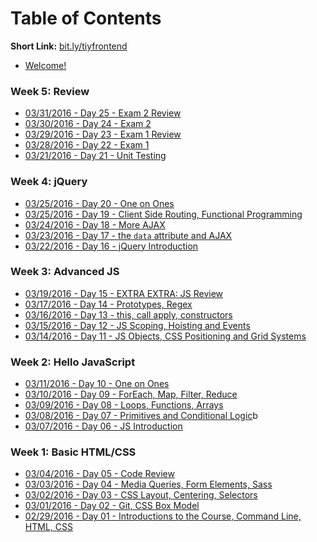 # Table of Contents

**Short Link:** [bit.ly/tiyfrontend](http://bit.ly/tiyfrontend)

* [Welcome!](/intro/README.md)

<!--
### Week 12: Graduation
* 05/20/2016 - Day 60 - Graduation Dinner
* 05/19/2016 - Day 59 - Demo Day
* 05/18/2016 - Day 58 - Presentation Practice
* 05/17/2016 - Day 57 - Code Freeze
* 05/16/2016 - Day 56 - Final Project

### Week 11: Final Project
* 05/13/2016 - Day 55 - Final Project
* 05/12/2016 - Day 54 - Final Project
* 05/11/2016 - Day 53 - Final Project
* 05/10/2016 - Day 52 - Final Project
* 05/09/2016 - Day 51 - Final Project

### Week 10: Final Project
* 05/06/2016 - Day 50 - Final Project
* 05/05/2016 - Day 49 - Final Project
* 05/04/2016 - Day 48 - Final Project
* 05/03/2016 - Day 47 - Final Project
* 05/02/2016 - Day 46 - Final Project

### Week 9: Crash Courses & Review
* [04/29/2016 - Day 45 - EXTRA EXTRA: Server Side JS 2](/notes/day-36/README.md)
* [04/28/2016 - Day 44 - Angular](/notes/day-36/README.md)
* [04/27/2016 - Day 43 - APIs](/notes/day-35/README.md)
* [04/26/2016 - Day 42 - Express / Sending Emails / Texts](/notes/day-34/README.md)
* [04/25/2016 - Day 41 - ES2015](/notes/day-33/README.md)

### Week 8: Client Project
* 04/22/2016 - Day 40 - One on Ones
* 04/21/2016 - Day 39 - Client Project Work Day & Design Review
* 04/20/2016 - Day 38 - Client Project Sprint 1 Retrospective & Work Day
* 04/19/2016 - Day 37 - Client Project Work Day
* 04/18/2016 - Day 36 - Client Project Introduction

### Week 7: React / Parse
* [04/15/2016 - Day 35 - EXTRA EXTRA: Server Side JS 1](/notes/day-28/README.md)
* [04/14/2016 - Day 34 - Review](/notes/day-28/README.md)
* [04/13/2016 - Day 33 - Parse CRUD, Hoisting](/notes/day-27/README.md)
* [04/12/2016 - Day 32 - Component communication with events, Regex](/notes/day-26/README.md)
* [04/11/2016 - Day 31 - Parse user authentication](/notes/day-25/README.md)

### Week 6: React
* [04/08/2016 - Day 30 - One on Ones](/notes/day-20/README.md)
* [04/07/2016 - Day 29 - React Review](/notes/day-24/README.md)
* [04/06/2016 - Day 28 - Rendering lists in React](/notes/day-23/README.md)
* [04/05/2016 - Day 27 - Data driven components](/notes/day-22/README.md)
* [04/04/2016 - Day 26 - Hackathon Retro, Rendering React Components](/notes/day-21/README.md)
-->

### Week 5: Review
* [03/31/2016 - Day 25 - Exam 2 Review](/notes/day-25/README.md)
* [03/30/2016 - Day 24 - Exam 2](/notes/day-24/README.md)
* [03/29/2016 - Day 23 - Exam 1 Review](/notes/day-23/README.md)
* [03/28/2016 - Day 22 - Exam 1](/notes/day-22/README.md)
* [03/21/2016 - Day 21 - Unit Testing](/notes/day-21/README.md)

### Week 4: jQuery
* [03/25/2016 - Day 20 - One on Ones](/notes/day-20/README.md)
* [03/25/2016 - Day 19 - Client Side Routing, Functional Programming](/notes/day-19/README.md)
* [03/24/2016 - Day 18 - More AJAX](/notes/day-18/README.md)
* [03/23/2016 - Day 17 - the `data` attribute and AJAX](/notes/day-17/README.md)
* [03/22/2016 - Day 16 - jQuery Introduction](/notes/day-16/README.md)

### Week 3: Advanced JS
* [03/19/2016 - Day 15 - EXTRA EXTRA: JS Review](/notes/day-15/README.md)
* [03/17/2016 - Day 14 - Prototypes, Regex](/notes/day-14/README.md)
* [03/16/2016 - Day 13 - this, call apply, constructors](/notes/day-13/README.md)
* [03/15/2016 - Day 12 - JS Scoping, Hoisting and Events](/notes/day-12/README.md)
* [03/14/2016 - Day 11 - JS Objects, CSS Positioning and Grid Systems](/notes/day-11/README.md)

### Week 2: Hello JavaScript
* [03/11/2016 - Day 10 - One on Ones](/notes/day-10/README.md)
* [03/10/2016 - Day 09 - ForEach, Map, Filter, Reduce](/notes/day-09/README.md)
* [03/09/2016 - Day 08 - Loops, Functions, Arrays](/notes/day-08/README.md)
* [03/08/2016 - Day 07 - Primitives and Conditional Logic](/notes/day-07/README.md)b
* [03/07/2016 - Day 06 - JS Introduction](/notes/day-06/README.md)

### Week 1: Basic HTML/CSS
* [03/04/2016 - Day 05 - Code Review](/notes/day-05/README.md)
* [03/03/2016 - Day 04 - Media Queries, Form Elements, Sass](/notes/day-04/README.md)
* [03/02/2016 - Day 03 - CSS Layout, Centering, Selectors](/notes/day-03/README.md)
* [03/01/2016 - Day 02 - Git, CSS Box Model](/notes/day-02/README.md)
* [02/29/2016 - Day 01 - Introductions to the Course, Command Line, HTML, CSS](/notes/day-01/README.md)
